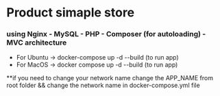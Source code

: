 # Product simaple store 
### using Nginx - MySQL - PHP - Composer (for autoloading) - MVC architecture 

* For Ubuntu -> docker-compose up -d --build (to run app)
* For MacOS -> docker compose up -d --build (to run app)

**if you need to change your network name change the APP_NAME from root folder && change the network name in docker-compose.yml file

